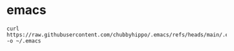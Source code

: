 # emacs
```shell
curl https://raw.githubusercontent.com/chubbyhippo/.emacs/refs/heads/main/.emacs -o ~/.emacs
```
